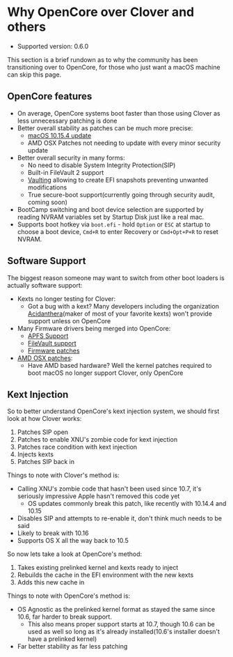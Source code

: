 # Why OpenCore over Clover and others

* Supported version: 0.6.0

This section is a brief rundown as to why the community has been transitioning over to OpenCore, for those who just want a macOS machine can skip this page.

## OpenCore features

* On average, OpenCore systems boot faster than those using Clover as less unnecessary patching is done
* Better overall stability as patches can be much more precise:
  * [macOS 10.15.4 update](https://www.reddit.com/r/hackintosh/comments/fo9bfv/macos_10154_update/)
  * AMD OSX Patches not needing to update with every minor security update
* Better overall security in many forms:
  * No need to disable System Integrity Protection(SIP)
  * Built-in FileVault 2 support
  * [Vaulting](https://dortania.github.io/OpenCore-Post-Install/universal/security.html#Vault) allowing to create EFI snapshots preventing unwanted modifications
  * True secure-boot support(currently going through security audit, coming soon)
* BootCamp switching and boot device selection are supported by reading NVRAM variables set by Startup Disk just like a real mac.
* Supports boot hotkey via `boot.efi` - hold `Option` or `ESC` at startup to choose a boot device, `Cmd+R` to enter Recovery or `Cmd+Opt+P+R` to reset NVRAM.

## Software Support

The biggest reason someone may want to switch from other boot loaders is actually software support:

* Kexts no longer testing for Clover:
  * Got a bug with a kext? Many developers including the organization [Acidanthera](https://github.com/acidanthera)(maker of most of your favorite kexts) won't provide support unless on OpenCore
* Many Firmware drivers being merged into OpenCore:
  * [APFS Support](https://github.com/acidanthera/AppleSupportPkg)
  * [FileVault support](https://github.com/acidanthera/AppleSupportPkg)
  * [Firmware patches](https://github.com/acidanthera/AptioFixPkg)
* [AMD OSX patches](https://github.com/AMD-OSX/AMD_Vanilla/tree/opencore):
  * Have AMD based hardware? Well the kernel patches required to boot macOS no longer support Clover, only OpenCore

## Kext Injection

So to better understand OpenCore's kext injection system, we should first look at how Clover works:

1. Patches SIP open
2. Patches to enable XNU's zombie code for kext injection
3. Patches race condition with kext injection
4. Injects kexts
5. Patches SIP back in

Things to note with Clover's method is:

* Calling XNU's zombie code that hasn't been used since 10.7, it's seriously impressive Apple hasn't removed this code yet
  * OS updates commonly break this patch, like recently with 10.14.4 and 10.15
* Disables SIP and attempts to re-enable it, don't think much needs to be said
* Likely to break with 10.16
* Supports OS X all the way back to 10.5

So now lets take a look at OpenCore's method:

1. Takes existing prelinked kernel and kexts ready to inject
2. Rebuilds the cache in the EFI environment with the new kexts
3. Adds this new cache in

Things to note with OpenCore's method is:

* OS Agnostic as the prelinked kernel format as stayed the same since  10.6, far harder to break support.
  * This also means proper support starts at 10.7, though 10.6 can be used as well so long as it's already installed(10.6's installer doesn't have a prelinked kernel)
* Far better stability as far less patching

